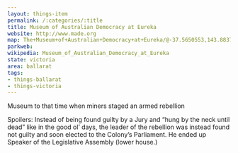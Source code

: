 ```yaml
---
layout: things-item
permalink: /:categories/:title
title: Museum of Australian Democracy at Eureka
website: http://www.made.org
map: The+Museum+of+Australian+Democracy+at+Eureka/@-37.5650553,143.8837875
parkweb: 
wikipedia: Museum_of_Australian_Democracy_at_Eureka
state: victoria
area: ballarat
tags:
- things-ballarat
- things-victoria
---
```


Museum to that time when miners staged an armed rebellion 

Spoilers: Instead of being found guilty by a Jury and “hung by the neck until dead” like in the good ol’ days, the leader of the rebellion was instead found not guilty and soon elected to the Colony’s Parliament. He ended up Speaker of the Legislative Assembly (lower house.)